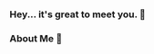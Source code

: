 ### Hey... it's great to meet you. 👋

### About Me 🚀

<!--
**It's my pleasure to introduce myself as Ghadah, a backend developer with a keen interest in Data Science and AI. My passion for learning new things and improving myself never ceases. And i am willing to i** is a ✨ _special_ ✨ repository because its `README.md` (this file) appears on your GitHub profile.

Here are some ideas to get you started:

- 🔭 I’m currently working on ...
- 🌱 I’m currently learning ...
- 👯 I’m looking to collaborate on ...
- 🤔 I’m looking for help with ...
- 💬 Ask me about ...
- 📫 How to reach me: ...
- 😄 Pronouns: ...
- ⚡ Fun fact: ...
-->
